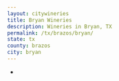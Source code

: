 ```yaml
---
layout: citywineries
title: Bryan Wineries
description: Wineries in Bryan, TX
permalink: /tx/brazos/bryan/
state: tx
county: brazos
city: bryan
---
```

-

